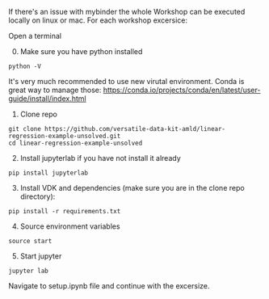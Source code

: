 
If there's an issue with mybinder the whole Workshop can be executed locally on linux or mac. 
For each workshop excersice: 


Open a terminal

0. Make sure you have python installed 
```
python -V
```
It's very much recommended to use new virutal environment. Conda is great way to manage those: 
https://conda.io/projects/conda/en/latest/user-guide/install/index.html

1. Clone repo
```
git clone https://github.com/versatile-data-kit-amld/linear-regression-example-unsolved.git
cd linear-regression-example-unsolved
```


2. Install jupyterlab if you have not install it already 

```
pip install jupyterlab
```

3. Install VDK  and dependencies (make sure you are in the clone repo directory): 

```
pip install -r requirements.txt
```

4. Source environment variables
```
source start
```

5. Start jupyter 
```
jupyter lab
```

Navigate to setup.ipynb file and continue with the excersize. 

